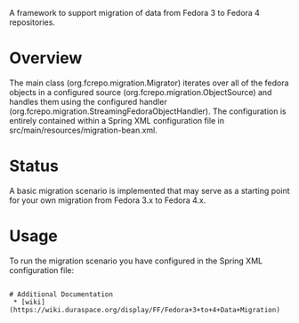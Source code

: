 A framework to support migration of data from Fedora 3 to Fedora 4 repositories.

# Overview

The main class (org.fcrepo.migration.Migrator) iterates over all of the fedora
objects in a configured source (org.fcrepo.migration.ObjectSource) and handles
them using the configured handler (org.fcrepo.migration.StreamingFedoraObjectHandler).
The configuration is entirely contained within a Spring XML configuration file in
src/main/resources/migration-bean.xml.

# Status

A basic migration scenario is implemented that may serve as a starting point for
your own migration from Fedora 3.x to Fedora 4.x.

# Usage

To run the migration scenario you have configured in the Spring XML configuration file: 

``` mvn clean compile exec:java -Dexec.mainClass=org.fcrepo.migration.Migrator 

# Additional Documentation
 * [wiki](https://wiki.duraspace.org/display/FF/Fedora+3+to+4+Data+Migration)






